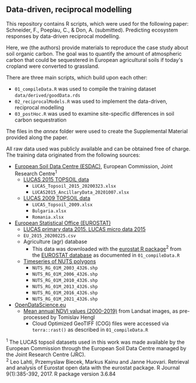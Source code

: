## Data-driven, reciprocal modelling

This repository contains R scripts, which were used for the following paper:   
Schneider, F., Poeplau, C., & Don, A. (submitted). Predicting ecosystem responses by data-driven reciprocal modelling.

Here, we (the authors) provide materials to reproduce the case study about soil organic carbon. The goal was to quantify the amount of atmospheric carbon that could be sequestered in European agricultural soils if today's cropland were converted to grassland. 

There are three main scripts, which build upon each other:  

- `01_compileData.R` was used to compile the training dataset `data/derived/goodData.rds`
- `02_reciprocalModels.R` was used to implement the data-driven, reciprocal modelling
- `03_postHoc.R` was used to examine site-specific differences in soil carbon sequestration

The files in the *annex* folder were used to create the Supplemental Material provided along the paper. 

All raw data used was publicly available and can be obtained free of charge. The training data originated from the following sources:  

- [European Soil Data Centre (ESDAC)](https://esdac.jrc.ec.europa.eu/), European Commission, Joint Research Centre<sup>1</sup> 
  - [LUCAS 2015 TOPSOIL data](https://esdac.jrc.ec.europa.eu/content/lucas2015-topsoil-data)
    - `LUCAS_Topsoil_2015_20200323.xlsx`
    - `LUCAS2015_AncillaryData_20201007.xlsx`  
  - [LUCAS 2009 TOPSOIL data](https://esdac.jrc.ec.europa.eu/content/lucas-2009-topsoil-data)  
    - `LUCAS_Topsoil_2009.xlsx`  
    - `Bulgaria.xlsx`  
    - `Romania.xlsx`  
- [European Statistical Office (EUROSTAT)](https://ec.europa.eu/eurostat)  
  - [LUCAS primary data 2015. LUCAS micro data 2015](https://ec.europa.eu/eurostat/web/lucas/data/primary-data/2015)  
  - `EU_2015_20200225.csv`  
  - Agriculture (agr) database  
    - This data was downloaded with the [eurostat R package](https://ropengov.github.io/eurostat/)<sup>2</sup> from the [EUROSTAT database](https://ec.europa.eu/eurostat/web/agriculture/data/database) as documented in `01_compileData.R`  
  - [Timeseries of NUTS polygons](https://ec.europa.eu/eurostat/web/gisco/geodata/reference-data/administrative-units-statistical-units/nuts)  
    - `NUTS_RG_01M_2003_4326.shp`  
    - `NUTS_RG_01M_2006_4326.shp`  
    - `NUTS_RG_01M_2010_4326.shp`  
    - `NUTS_RG_01M_2013_4326.shp`  
    - `NUTS_RG_01M_2016_4326.shp`  
    - `NUTS_RG_01M_2021_4326.shp`
- [OpenDataScience.eu](https://maps.opendatascience.eu)
  - [Mean annual NDVI values (2000-2019)](https://data.opendatascience.eu/geonetwork/srv/eng/catalog.search#/metadata/b69476b8-4d6c-4381-a719-649574cb917e) from Landsat images, as pre-processed by Tomislav Hengl
    - Cloud Optimized GeoTIFF (COG) files were accessed via `terra::rast()` as described in `01_compileData.R`  
    

<sup>1</sup> The LUCAS topsoil datasets used in this work was made available by the European Commission through the European Soil Data Centre managed by the Joint Research Centre (JRC).  
<sup>2</sup> Leo Lahti, Przemyslaw Biecek, Markus Kainu and Janne Huovari. Retrieval and analysis of Eurostat open data with the eurostat package. R Journal 9(1):385-392, 2017. R package version 3.6.84 